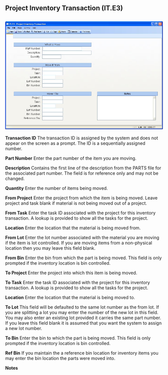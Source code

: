 ##  Project Inventory Transaction (IT.E3)

<PageHeader />

##

![](./IT-E3-1.jpg)

**Transaction ID** The transaction ID is assigned by the system and does not
appear on the screen as a prompt. The ID is a sequentially assigned number.  
  
**Part Number** Enter the part number of the item you are moving.  
  
**Description** Contains the first line of the description from the PARTS file
for the associated part number. The field is for reference only and may not be
changed.  
  
**Quantity** Enter the number of items being moved.  
  
**From Project** Enter the project from which the item is being moved. Leave
project and task blank if material is not being moved out of a project.  
  
**From Task** Enter the task ID associated with the project for this inventory
transaction. A lookup is provided to show all the tasks for the project.  
  
**Location** Enter the location that the material is being moved from.  
  
**From Lot** Enter the lot number associated with the material you are moving
if the item is lot controlled. If you are moving items from a non-physical
location then you may leave this field blank.  
  
**From Bin** Enter the bin from which the part is being moved. This field is
only prompted if the inventory location is bin controlled.  
  
**To Project** Enter the project into which this item is being moved.  
  
**To Task** Enter the task ID associated with the project for this inventory
transaction. A lookup is provided to show all the tasks for the project.  
  
**Location** Enter the location that the material is being moved to.  
  
**To Lot** This field will be defaulted to the same lot number as the from
lot. If you are splitting a lot you may enter the number of the new lot in
this field. You may also enter an existing lot provided it carries the same
part number. If you leave this field blank it is assumed that you want the
system to assign a new lot number.  
  
**To Bin** Enter the bin to which the part is being moved. This field is only
prompted if the inventory location is bin controlled.  
  
**Ref Bin** If you maintain the a reference bin location for inventory items
you may enter the bin location the parts were moved into.  
  
**Notes**  
  
  
<badge text= "Version 8.10.57" vertical="middle" />

<PageFooter />